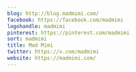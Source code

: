 ```yaml
---
blog: http://blog.madmimi.com/
facebook: https://facebook.com/madmimi
logohandle: madmimi
pinterest: https://pinterest.com/madmimi
sort: madmimi
title: Mad Mimi
twitter: https://x.com/madmimi
website: https://madmimi.com/
---
```

